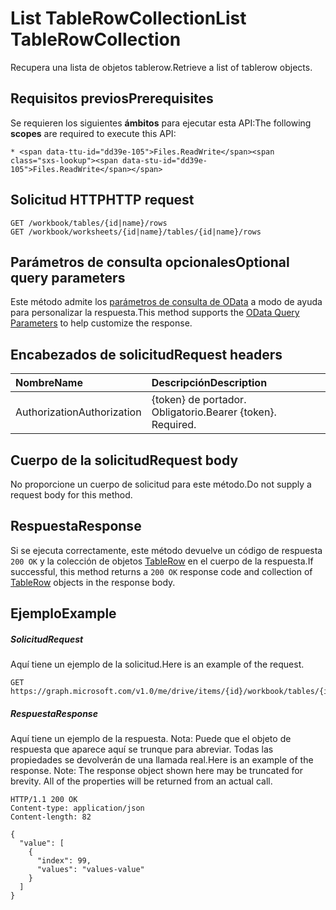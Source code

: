 # <a name="list-tablerowcollection"></a><span data-ttu-id="dd39e-101">List TableRowCollection</span><span class="sxs-lookup"><span data-stu-id="dd39e-101">List TableRowCollection</span></span>

<span data-ttu-id="dd39e-102">Recupera una lista de objetos tablerow.</span><span class="sxs-lookup"><span data-stu-id="dd39e-102">Retrieve a list of tablerow objects.</span></span>
## <a name="prerequisites"></a><span data-ttu-id="dd39e-103">Requisitos previos</span><span class="sxs-lookup"><span data-stu-id="dd39e-103">Prerequisites</span></span>
<span data-ttu-id="dd39e-104">Se requieren los siguientes **ámbitos** para ejecutar esta API:</span><span class="sxs-lookup"><span data-stu-id="dd39e-104">The following **scopes** are required to execute this API:</span></span> 

    * <span data-ttu-id="dd39e-105">Files.ReadWrite</span><span class="sxs-lookup"><span data-stu-id="dd39e-105">Files.ReadWrite</span></span>

## <a name="http-request"></a><span data-ttu-id="dd39e-106">Solicitud HTTP</span><span class="sxs-lookup"><span data-stu-id="dd39e-106">HTTP request</span></span>
<!-- { "blockType": "ignored" } -->
```http
GET /workbook/tables/{id|name}/rows
GET /workbook/worksheets/{id|name}/tables/{id|name}/rows
```
## <a name="optional-query-parameters"></a><span data-ttu-id="dd39e-107">Parámetros de consulta opcionales</span><span class="sxs-lookup"><span data-stu-id="dd39e-107">Optional query parameters</span></span>
<span data-ttu-id="dd39e-108">Este método admite los [parámetros de consulta de OData](http://developer.microsoft.com/en-us/graph/docs/overview/query_parameters) a modo de ayuda para personalizar la respuesta.</span><span class="sxs-lookup"><span data-stu-id="dd39e-108">This method supports the [OData Query Parameters](http://developer.microsoft.com/en-us/graph/docs/overview/query_parameters) to help customize the response.</span></span>

## <a name="request-headers"></a><span data-ttu-id="dd39e-109">Encabezados de solicitud</span><span class="sxs-lookup"><span data-stu-id="dd39e-109">Request headers</span></span>
| <span data-ttu-id="dd39e-110">Nombre</span><span class="sxs-lookup"><span data-stu-id="dd39e-110">Name</span></span>      |<span data-ttu-id="dd39e-111">Descripción</span><span class="sxs-lookup"><span data-stu-id="dd39e-111">Description</span></span>|
|:----------|:----------|
| <span data-ttu-id="dd39e-112">Authorization</span><span class="sxs-lookup"><span data-stu-id="dd39e-112">Authorization</span></span>  | <span data-ttu-id="dd39e-p101">{token} de portador. Obligatorio.</span><span class="sxs-lookup"><span data-stu-id="dd39e-p101">Bearer {token}. Required.</span></span> |


## <a name="request-body"></a><span data-ttu-id="dd39e-115">Cuerpo de la solicitud</span><span class="sxs-lookup"><span data-stu-id="dd39e-115">Request body</span></span>
<span data-ttu-id="dd39e-116">No proporcione un cuerpo de solicitud para este método.</span><span class="sxs-lookup"><span data-stu-id="dd39e-116">Do not supply a request body for this method.</span></span>

## <a name="response"></a><span data-ttu-id="dd39e-117">Respuesta</span><span class="sxs-lookup"><span data-stu-id="dd39e-117">Response</span></span>

<span data-ttu-id="dd39e-118">Si se ejecuta correctamente, este método devuelve un código de respuesta `200 OK` y la colección de objetos [TableRow](../resources/tablerow.md) en el cuerpo de la respuesta.</span><span class="sxs-lookup"><span data-stu-id="dd39e-118">If successful, this method returns a `200 OK` response code and collection of [TableRow](../resources/tablerow.md) objects in the response body.</span></span>
## <a name="example"></a><span data-ttu-id="dd39e-119">Ejemplo</span><span class="sxs-lookup"><span data-stu-id="dd39e-119">Example</span></span>
##### <a name="request"></a><span data-ttu-id="dd39e-120">Solicitud</span><span class="sxs-lookup"><span data-stu-id="dd39e-120">Request</span></span>
<span data-ttu-id="dd39e-121">Aquí tiene un ejemplo de la solicitud.</span><span class="sxs-lookup"><span data-stu-id="dd39e-121">Here is an example of the request.</span></span>
<!-- {
  "blockType": "request",
  "name": "get_tablerowcollection"
}-->
```http
GET https://graph.microsoft.com/v1.0/me/drive/items/{id}/workbook/tables/{id|name}/rows
```
##### <a name="response"></a><span data-ttu-id="dd39e-122">Respuesta</span><span class="sxs-lookup"><span data-stu-id="dd39e-122">Response</span></span>
<span data-ttu-id="dd39e-p102">Aquí tiene un ejemplo de la respuesta. Nota: Puede que el objeto de respuesta que aparece aquí se trunque para abreviar. Todas las propiedades se devolverán de una llamada real.</span><span class="sxs-lookup"><span data-stu-id="dd39e-p102">Here is an example of the response. Note: The response object shown here may be truncated for brevity. All of the properties will be returned from an actual call.</span></span>
<!-- {
  "blockType": "response",
  "truncated": true,
  "@odata.type": "microsoft.graph.tableRow",
  "isCollection": true
} -->
```http
HTTP/1.1 200 OK
Content-type: application/json
Content-length: 82

{
  "value": [
    {
      "index": 99,
      "values": "values-value"
    }
  ]
}
```

<!-- uuid: 8fcb5dbc-d5aa-4681-8e31-b001d5168d79
2015-10-25 14:57:30 UTC -->
<!-- {
  "type": "#page.annotation",
  "description": "List TableRowCollection",
  "keywords": "",
  "section": "documentation",
  "tocPath": ""
}-->